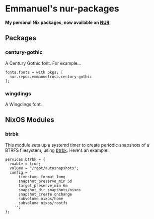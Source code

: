# Emmanuel's nur-packages

**My personal Nix packages, now available on  [NUR](https://github.com/nix-community/NUR)**

## Packages

### century-gothic

A Century Gothic font. For example...

```
fonts.fonts = with pkgs; [
  nur.repos.emmanuelrosa.century-gothic
];
```

### wingdings

A Wingdings font.

## NixOS Modules

### btrbk

This module sets up a systemd timer to create periodic snapshots of a BTRFS filesystem, using [btrbk](https://digint.ch/btrbk/index.html). Here's an example:

```
services.btrbk = {
  enable = true;
  volume = "/root/autosnapshots";
  config = ''
      timestamp_format long
      snapshot_preserve_min 5d 
      target_preserve_min 6m
      snapshot_dir snapshots/nixos
      snapshot_create onchange
      subvolume nixos/home
      subvolume nixos/rootfs
    '';
};
```
